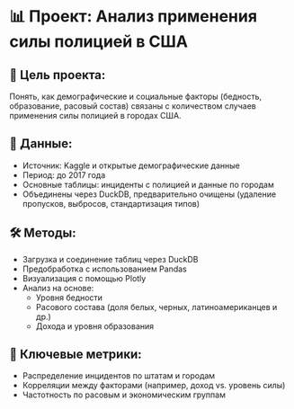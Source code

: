 # 📊 Проект: Анализ применения силы полицией в США

## 🧠 Цель проекта:
Понять, как демографические и социальные факторы (бедность, образование, расовый состав) связаны с количеством случаев применения силы полицией в городах США.

## 📁 Данные:
- Источник: Kaggle и открытые демографические данные
- Период: до 2017 года
- Основные таблицы: инциденты с полицией и данные по городам
- Объединены через DuckDB, предварительно очищены (удаление пропусков, выбросов, стандартизация типов)

## 🛠 Методы:
- Загрузка и соединение таблиц через DuckDB
- Предобработка с использованием Pandas
- Визуализация с помощью Plotly
- Анализ на основе:
  - Уровня бедности
  - Расового состава (доля белых, черных, латиноамериканцев и др.)
  - Дохода и уровня образования

## 📌 Ключевые метрики:
- Распределение инцидентов по штатам и городам
- Корреляции между факторами (например, доход vs. уровень силы)
- Частотность по расовым и экономическим группам
